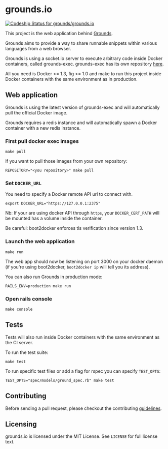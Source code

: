 # grounds.io
[ ![Codeship Status for grounds/grounds.io](https://codeship.io/projects/ad989680-2460-0132-1117-12e55c6fdf6c/status)](https://codeship.io/projects/36826)

This project is the web application behind [Grounds](http://beta.42grounds.io).

Grounds aims to provide a way to share runnable snippets within various languages from a web browser.

Grounds is using a socket.io server to execute arbitrary code inside Docker containers, called grounds-exec.
grounds-exec has its own repository [here](https://github.com/grounds/grounds-exec).

All you need is Docker >= 1.3, fig >= 1.0 and make to run this project inside
Docker containers with the same environment as in production.

## Web application

Grounds is using the latest version of grounds-exec and will automatically
pull the official Docker image.

Grounds requires a redis instance and will automatically spawn a Docker
container with a new redis instance.

### First pull docker exec images

    make pull
    
If you want to pull those images from your own repository:
    
    REPOSITORY="<you repository>" make pull

### Set `DOCKER_URL`

You need to specify a Docker remote API url to connect with.

    export DOCKER_URL="https://127.0.0.1:2375"

Nb: If your are using docker API through `https`, your `DOCKER_CERT_PATH` will be
mounted has a volume inside the container.

Be careful: boot2docker enforces tls verification since version 1.3.

### Launch the web application

    make run

The web app should now be listening on port 3000 on your docker daemon (if you're 
using boot2docker, `boot2docker ip` will tell you its address).

You can also run Grounds in production mode:

    RAILS_ENV=production make run

### Open rails console

    make console

## Tests

Tests will also run inside Docker containers with the same environment
as the CI server.

To run the test suite:

    make test

To run specific test files or add a flag for rspec you can specify `TEST_OPTS`:
    
    TEST_OPTS="spec/models/ground_spec.rb" make test

## Contributing

Before sending a pull request, please checkout the contributing
[guidelines](CONTRIBUTING.md).

## Licensing

grounds.io is licensed under the MIT License. See `LICENSE` for full license
text.
